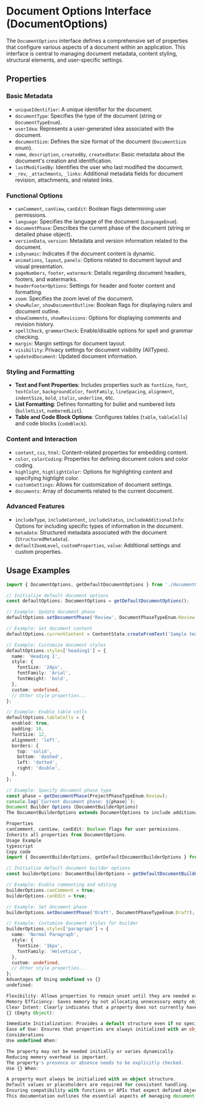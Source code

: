 # Document Options Interface (DocumentOptions)

The `DocumentOptions` interface defines a comprehensive set of properties that configure various aspects of a document within an application. This interface is central to managing document metadata, content styling, structural elements, and user-specific settings.

## Properties

### Basic Metadata

- `uniqueIdentifier`: A unique identifier for the document.
- `documentType`: Specifies the type of the document (string or `DocumentTypeEnum`).
- `userIdea`: Represents a user-generated idea associated with the document.
- `documentSize`: Defines the size format of the document (`DocumentSize` enum).
- `name`, `description`, `createdBy`, `createdDate`: Basic metadata about the document's creation and identification.
- `lastModifiedBy`: Identifies the user who last modified the document.
- `_rev`, `_attachments`, `_links`: Additional metadata fields for document revision, attachments, and related links.

### Functional Options

- `canComment`, `canView`, `canEdit`: Boolean flags determining user permissions.
- `language`: Specifies the language of the document (`LanguageEnum`).
- `documentPhase`: Describes the current phase of the document (string or detailed phase object).
- `versionData`, `version`: Metadata and version information related to the document.
- `isDynamic`: Indicates if the document content is dynamic.
- `animations`, `layout`, `panels`: Options related to document layout and visual presentation.
- `pageNumbers`, `footer`, `watermark`: Details regarding document headers, footers, and watermarks.
- `headerFooterOptions`: Settings for header and footer content and formatting.
- `zoom`: Specifies the zoom level of the document.
- `showRuler`, `showDocumentOutline`: Boolean flags for displaying rulers and document outline.
- `showComments`, `showRevisions`: Options for displaying comments and revision history.
- `spellCheck`, `grammarCheck`: Enable/disable options for spell and grammar checking.
- `margin`: Margin settings for document layout.
- `visibility`: Privacy settings for document visibility (AllTypes).
- `updatedDocument`: Updated document information.

### Styling and Formatting

- **Text and Font Properties**: Includes properties such as `fontSize`, `font`, `textColor`, `backgroundColor`, `fontFamily`, `lineSpacing`, `alignment`, `indentSize`, `bold`, `italic`, `underline`, etc.
- **List Formatting**: Defines formatting for bullet and numbered lists (`bulletList`, `numberedList`).
- **Table and Code Block Options**: Configures tables (`table`, `tableCells`) and code blocks (`codeBlock`).

### Content and Interaction

- `content`, `css`, `html`: Content-related properties for embedding content.
- `color`, `colorCoding`: Properties for defining document colors and color coding.
- `highlight`, `highlightColor`: Options for highlighting content and specifying highlight color.
- `customSettings`: Allows for customization of document settings.
- `documents`: Array of documents related to the current document.

### Advanced Features

- `includeType`, `includeContent`, `includeStatus`, `includeAdditionalInfo`: Options for including specific types of information in the document.
- `metadata`: Structured metadata associated with the document (`StructuredMetadata`).
- `defaultZoomLevel`, `customProperties`, `value`: Additional settings and custom properties.

## Usage Examples

```typescript
import { DocumentOptions, getDefaultDocumentOptions } from './documentOptions';

// Initialize default document options
const defaultOptions: DocumentOptions = getDefaultDocumentOptions();

// Example: Update document phase
defaultOptions.setDocumentPhase('Review', DocumentPhaseTypeEnum.Review);

// Example: Set document content
defaultOptions.currentContent = ContentState.createFromText('Sample text content');

// Example: Customize document styles
defaultOptions.styles['heading1'] = {
  name: 'Heading 1',
  style: {
    fontSize: '24px',
    fontFamily: 'Arial',
    fontWeight: 'bold',
  },
  custom: undefined,
  // Other style properties...
};

// Example: Enable table cells
defaultOptions.tableCells = {
  enabled: true,
  padding: 10,
  fontSize: 12,
  alignment: 'left',
  borders: {
    top: 'solid',
    bottom: 'dashed',
    left: 'dotted',
    right: 'double',
  },
};

// Example: Specify document phase type
const phase = getDocumentPhase(ProjectPhaseTypeEnum.Review);
console.log(`Current document phase: ${phase}`);
Document Builder Options (DocumentBuilderOptions)
The DocumentBuilderOptions extends DocumentOptions to include additional properties specifically related to document building and editing functionalities.

Properties
canComment, canView, canEdit: Boolean flags for user permissions.
Inherits all properties from DocumentOptions.
Usage Example
typescript
Copy code
import { DocumentBuilderOptions, getDefaultDocumentBuilderOptions } from './documentOptions';

// Initialize default document builder options
const builderOptions: DocumentBuilderOptions = getDefaultDocumentBuilderOptions();

// Example: Enable commenting and editing
builderOptions.canComment = true;
builderOptions.canEdit = true;

// Example: Set document phase
builderOptions.setDocumentPhase('Draft', DocumentPhaseTypeEnum.Draft);

// Example: Customize document styles for builder
builderOptions.styles['paragraph'] = {
  name: 'Normal Paragraph',
  style: {
    fontSize: '16px',
    fontFamily: 'Helvetica',
  },
  custom: undefined,
  // Other style properties...
};
Advantages of Using undefined vs {}
undefined:

Flexibility: Allows properties to remain unset until they are needed or have meaningful data.
Memory Efficiency: Saves memory by not allocating unnecessary empty objects.
Clear Intent: Clearly indicates that a property does not currently have a value or is not applicable.
{} (Empty Object):

Immediate Initialization: Provides a default structure even if no specific data is assigned yet.
Ease of Use: Ensures that properties are always initialized with an object, which can simplify handling and reduce conditional checks.
Considerations
Use undefined When:

The property may not be needed initially or varies dynamically.
Reducing memory overhead is important.
The property's presence or absence needs to be explicitly checked.
Use {} When:

A property must always be initialized with an object structure.
Default values or placeholders are required for consistent handling.
Ensuring compatibility with functions or APIs that expect defined objects.
This documentation outlines the essential aspects of managing document options and builder configurations within your TypeScript application. It provides clarity on when to use undefined versus {} for initializing properties, with practical examples illustrating their usage in real-world scenarios.






